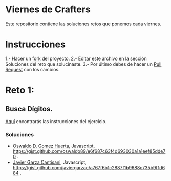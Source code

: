 # Viernes de Crafters
Este repositorio contiene las soluciones retos que ponemos cada viernes.

# Instrucciones
1.- Hacer un [fork](https://help.github.com/articles/fork-a-repo/) del proyecto.
2.- Editar este archivo en la sección Soluciones del reto que solucinaste.
3.- Por último debes de hacer un [Pull Request](https://help.github.com/articles/creating-a-pull-request-from-a-fork/) con los cambios.


# Reto 1:
## Busca Dígitos.
[Aquí](https://mentealgoritmica.blogspot.com/2018/06/reto-001.html) encontrarás las instrucciones del ejercicio.
### Soluciones
* [Oswaldo D. Gomez Huerta](https://github.com/oswaldo89), Javascript, https://gist.github.com/oswaldo89/e6f687c63f4d693030a1a1eef85dde70 .
* [Javier Garza Cantisani](https://github.com/javiergarzac), Javascript, https://gist.github.com/javiergarzac/a767f6b1c2887f1b9688c735b9f1d684 .
